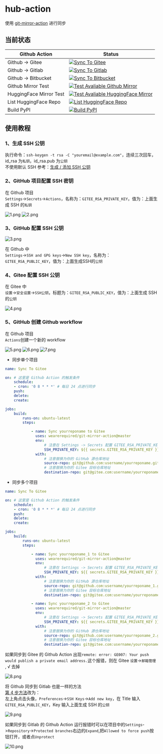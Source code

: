 # hub-action
使用 [git-mirror-action](https://github.com/wearerequired/git-mirror-action) 进行同步

## 当前状态

|Github Action|Status|
|---|---|
|Github -> Gitee|[![Sync To Gitee](https://github.com/licyk/hub-action/actions/workflows/sync-to-gitee.yml/badge.svg)](https://github.com/licyk/hub-action/actions/workflows/sync-to-gitee.yml)|
|Github -> Gitlab|[![Sync To Gitlab](https://github.com/licyk/hub-action/actions/workflows/sync-to-gitlab.yml/badge.svg)](https://github.com/licyk/hub-action/actions/workflows/sync-to-gitlab.yml)|
|Github -> Bitbucket|[![Sync To Bitbucket](https://github.com/licyk/hub-action/actions/workflows/sync-to-bitbucket.yml/badge.svg)](https://github.com/licyk/hub-action/actions/workflows/sync-to-bitbucket.yml)|
|Github Mirror Test|[![Test Avaliable Github Mirror](https://github.com/licyk/hub-action/actions/workflows/test-avaliable-github-mirror.yml/badge.svg)](https://github.com/licyk/hub-action/actions/workflows/test-avaliable-github-mirror.yml)|
|HuggingFace Mirror Test|[![Test Avaliable HuggingFace Mirror](https://github.com/licyk/hub-action/actions/workflows/test-avaliable-huggingface-mirror.yml/badge.svg)](https://github.com/licyk/hub-action/actions/workflows/test-avaliable-huggingface-mirror.yml)|
|List HuggingFace Repo|[![List HuggingFace Repo](https://github.com/licyk/hub-action/actions/workflows/list-hugginface-repo.yml/badge.svg)](https://github.com/licyk/hub-action/actions/workflows/list-hugginface-repo.yml)|
|Build PyPI|[![Build PyPI](https://github.com/licyk/hub-action/actions/workflows/build-pypi.yml/badge.svg)](https://github.com/licyk/hub-action/actions/workflows/build-pypi.yml)|


## 使用教程

### 1、生成 SSH 公钥

执行命令：`ssh-keygen -t rsa -C "youremail@example.com"`，连续三次回车，id_rsa  为`私钥`，id_rsa.pub 为`公钥`  
不使用默认 SSH 参考：[生成 / 添加 SSH 公钥](https://help.gitee.com/enterprise/code-manage/%E6%9D%83%E9%99%90%E4%B8%8E%E8%AE%BE%E7%BD%AE/%E9%83%A8%E7%BD%B2%E5%85%AC%E9%92%A5%E7%AE%A1%E7%90%86/%E7%94%9F%E6%88%90%E6%88%96%E6%B7%BB%E5%8A%A0SSH%E5%85%AC%E9%92%A5)


### 2、GitHub 项目配置 SSH 密钥

在 Github 项目  
`Settings`->`Secrets`->`Actions`，名称为：`GITEE_RSA_PRIVATE_KEY`，值为：上面生成 SSH 的`私钥`

![1.png](assets/1.png)
![2.png](assets/2.png)


### 3、GitHub 配置 SSH 公钥

![3.png](assets/3.png)

在 Github 中  
`Settings`->`SSH and GPG keys`->`New SSH key`，名称为：`GITEE_RSA_PUBLIC_KEY`，值为：上面生成SSH的`公钥`


### 4、Gitee 配置 SSH 公钥

在 Gitee 中  
`设置`->`安全设置`->`SSH公钥`，标题为：`GITEE_RSA_PUBLIC_KEY`，值为：上面生成 SSH 的`公钥`

![4.png](assets/4.png)


### 5、GitHub 创建 Github workflow

在 Github 项目  
`Actions`创建一个新的 workflow

![5.png](assets/5.png)
![6.png](assets/6.png)
![7.png](assets/7.png)

- 同步单个项目

```yml
name: Sync To Gitee

on: # 这里是 Github Action 的触发条件
    schedule:
    - cron: '0 8 * * *' # 每日 24 点进行同步
    push:
    delete:
    create:

jobs:
    build:
        runs-on: ubuntu-latest
        steps:

            - name: Sync yourreponame to Gitee
              uses: wearerequired/git-mirror-action@master
              env:
                  # 注意在 Settings -> Secrets 配置 GITEE_RSA_PRIVATE_KEY
                  SSH_PRIVATE_KEY: ${{ secrets.GITEE_RSA_PRIVATE_KEY }}
              with:
                  # 注意替换为你的 GitHub 源仓库地址
                  source-repo: git@github.com:username/yourreponame.git
                  # 注意替换为你的 Gitee 目标仓库地址
                  destination-repo: git@gitee.com:username/yourreponame.git
```

- 同步多个项目

```yml
name: Sync To Gitee

on: # 这里是 Github Action 的触发条件
    schedule:
    - cron: '0 8 * * *' # 每日 24 点进行同步
    push:
    delete:
    create:

jobs:
    build:
        runs-on: ubuntu-latest
        steps:

            - name: Sync yourreponame_1 to Gitee
              uses: wearerequired/git-mirror-action@master
              env:
                  # 注意在 Settings -> Secrets 配置 GITEE_RSA_PRIVATE_KEY
                  SSH_PRIVATE_KEY: ${{ secrets.GITEE_RSA_PRIVATE_KEY }}
              with:
                  # 注意替换为你的 GitHub 源仓库地址
                  source-repo: git@github.com:username/yourreponame_1.git
                  # 注意替换为你的 Gitee 目标仓库地址
                  destination-repo: git@gitee.com:username/yourreponame_1.git

            - name: Sync yourreponame_2 to Gitee
              uses: wearerequired/git-mirror-action@master
              env:
                  # 注意在 Settings -> Secrets 配置 GITEE_RSA_PRIVATE_KEY
                  SSH_PRIVATE_KEY: ${{ secrets.GITEE_RSA_PRIVATE_KEY }}
              with:
                  # 注意替换为你的 GitHub 源仓库地址
                  source-repo: git@github.com:username/yourreponame_2.git
                  # 注意替换为你的 Gitee 目标仓库地址
                  destination-repo: git@gitee.com:username/yourreponame_2.git
```

如果同步到 Gitee 的 Github Action 出现`remote: error: GE007: Your push would publish a private email address.`这个报错，则在 Gitee `设置`->`邮箱管理` , √ 去掉

![8.png](assets/8.png)

将 Github 同步到 Gitlab 也是一样的方法  
[第 4 步方法](#4gitee-配置-ssh-公钥)改为：  
左上角点击头像，`Preferences`->`SSH Keys`->`Add new key`，在 Title 输入`GITEE_RSA_PUBLIC_KEY`，Key 输入上面生成 SSH 的`公钥`

![9.png](assets/9.png)

如果同步到 Gitlab 的 Github Action 运行报错时可以在项目中的`Settings`->`Repository`->`Protected branches`右边的`Expand`,把`Allowed to force push`按钮打开，或者点`Unprotect`

![10.png](assets/10.png)
